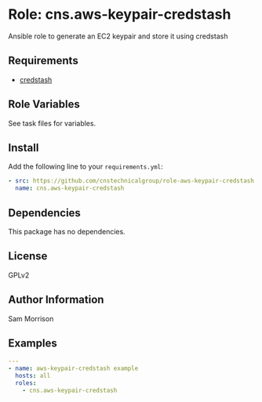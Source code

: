 Role: cns.aws-keypair-credstash
========

Ansible role to generate an EC2 keypair and store it using credstash

Requirements
------------

* [credstash](https://github.com/fugue/credstash)

Role Variables
--------------

See task files for variables.

Install
-------

Add the following line to your `requirements.yml`:

```yml
- src: https://github.com/cnstechnicalgroup/role-aws-keypair-credstash.git
  name: cns.aws-keypair-credstash
```

Dependencies
------------

This package has no dependencies.

License
-------

GPLv2

Author Information
------------------

Sam Morrison

Examples
--------

```yaml
---
- name: aws-keypair-credstash example
  hosts: all
  roles:
    - cns.aws-keypair-credstash
```

